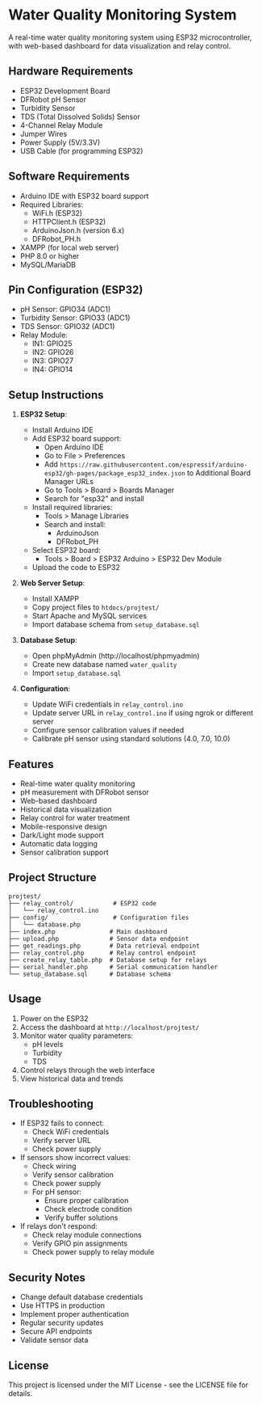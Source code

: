 # Water Quality Monitoring System

A real-time water quality monitoring system using ESP32 microcontroller, with web-based dashboard for data visualization and relay control.

## Hardware Requirements

- ESP32 Development Board
- DFRobot pH Sensor
- Turbidity Sensor
- TDS (Total Dissolved Solids) Sensor
- 4-Channel Relay Module
- Jumper Wires
- Power Supply (5V/3.3V)
- USB Cable (for programming ESP32)

## Software Requirements

- Arduino IDE with ESP32 board support
- Required Libraries:
  - WiFi.h (ESP32)
  - HTTPClient.h (ESP32)
  - ArduinoJson.h (version 6.x)
  - DFRobot_PH.h
- XAMPP (for local web server)
- PHP 8.0 or higher
- MySQL/MariaDB

## Pin Configuration (ESP32)

- pH Sensor: GPIO34 (ADC1)
- Turbidity Sensor: GPIO33 (ADC1)
- TDS Sensor: GPIO32 (ADC1)
- Relay Module:
  - IN1: GPIO25
  - IN2: GPIO26
  - IN3: GPIO27
  - IN4: GPIO14

## Setup Instructions

1. **ESP32 Setup**:
   - Install Arduino IDE
   - Add ESP32 board support:
     - Open Arduino IDE
     - Go to File > Preferences
     - Add `https://raw.githubusercontent.com/espressif/arduino-esp32/gh-pages/package_esp32_index.json` to Additional Board Manager URLs
     - Go to Tools > Board > Boards Manager
     - Search for "esp32" and install
   - Install required libraries:
     - Tools > Manage Libraries
     - Search and install:
       - ArduinoJson
       - DFRobot_PH
   - Select ESP32 board:
     - Tools > Board > ESP32 Arduino > ESP32 Dev Module
   - Upload the code to ESP32

2. **Web Server Setup**:
   - Install XAMPP
   - Copy project files to `htdocs/projtest/`
   - Start Apache and MySQL services
   - Import database schema from `setup_database.sql`

3. **Database Setup**:
   - Open phpMyAdmin (http://localhost/phpmyadmin)
   - Create new database named `water_quality`
   - Import `setup_database.sql`

4. **Configuration**:
   - Update WiFi credentials in `relay_control.ino`
   - Update server URL in `relay_control.ino` if using ngrok or different server
   - Configure sensor calibration values if needed
   - Calibrate pH sensor using standard solutions (4.0, 7.0, 10.0)

## Features

- Real-time water quality monitoring
- pH measurement with DFRobot sensor
- Web-based dashboard
- Historical data visualization
- Relay control for water treatment
- Mobile-responsive design
- Dark/Light mode support
- Automatic data logging
- Sensor calibration support

## Project Structure

```
projtest/
├── relay_control/           # ESP32 code
│   └── relay_control.ino
├── config/                  # Configuration files
│   └── database.php
├── index.php               # Main dashboard
├── upload.php              # Sensor data endpoint
├── get_readings.php        # Data retrieval endpoint
├── relay_control.php       # Relay control endpoint
├── create_relay_table.php  # Database setup for relays
├── serial_handler.php      # Serial communication handler
└── setup_database.sql      # Database schema
```

## Usage

1. Power on the ESP32
2. Access the dashboard at `http://localhost/projtest/`
3. Monitor water quality parameters:
   - pH levels
   - Turbidity
   - TDS
4. Control relays through the web interface
5. View historical data and trends

## Troubleshooting

- If ESP32 fails to connect:
  - Check WiFi credentials
  - Verify server URL
  - Check power supply
- If sensors show incorrect values:
  - Check wiring
  - Verify sensor calibration
  - Check power supply
  - For pH sensor:
    - Ensure proper calibration
    - Check electrode condition
    - Verify buffer solutions
- If relays don't respond:
  - Check relay module connections
  - Verify GPIO pin assignments
  - Check power supply to relay module

## Security Notes

- Change default database credentials
- Use HTTPS in production
- Implement proper authentication
- Regular security updates
- Secure API endpoints
- Validate sensor data

## License

This project is licensed under the MIT License - see the LICENSE file for details. 